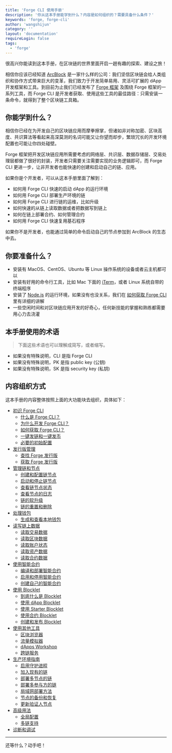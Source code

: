 ```yaml
---
title: 'Forge CLI 使用手册'
description: '你从这本手册能学到什么？内容是如何组织的？需要具备什么条件？'
keywords: 'forge, forge-cli'
author: 'wangshijun'
category: ''
layout: 'documentation'
requireLogin: false
tags:
  - 'forge'
---
```


很高兴你能读到这本手册，在区块链的世界里面开启一趟有趣的探索、建设之旅！

相信你应该已经知道 [ArcBlock](https://arcblockio.cn) 是一家什么样的公司：我们坚信区块链会给人类组织和协作方式带来巨大的变革，我们致力于开发简单易用、灵活可扩展的 dApp 开发框架和工具。到目前为止我们已经发布了 [Forge 框架](https://arcblockio.cn/zh/forge-sdk) 及围绕 Forge 框架的一系列工具，而 Forge CLI 是开发者获取、使用这些工具的最佳路径：只需安装一条命令，就得到了整个区块链工具箱。

## 你能学到什么？

相信你已经在为开发自己的区块链应用而摩拳擦掌，但诸如非对称加密、区块高度、共识算法等看起来高深莫测的名词可能又让你望而却步，繁琐冗长的开发环境配置也可能让你四处碰壁。

Forge 框架把开发区块链应用所需要考虑的网络层、共识层、数据存储层、交易处理层都做了很好的封装，开发者只需要关注需要实现的业务逻辑即可，而 Forge CLI 更进一步，让非开发者也能快速的创建和启动自己的链、应用。

如果你是个开发者，可以从这本手册里面了解到：

- 如何用 Forge CLI 快速的启动 dApp 的运行环境
- 如何用 Forge CLI 部署生产环境的链
- 如何用 Forge CLI 进行链的运维，比如升级
- 如何快速的从链上读取数据或者把数据写到链上
- 如何在链上部署合约、如何管理合约
- 如何用 Forge CLI 快速复用基石程序

如果你不是开发者，也能通过简单的命令启动自己的节点参加到 ArcBlock 的生态中去。

## 你要准备什么？

- 安装有 MacOS、CentOS、Ubuntu 等 Linux 操作系统的设备或者云主机都可以
- 安装有好用的命令行工具，比如 Mac 下面的 [iTerm](https://www.iterm2.com/index.html)，或者 Linux 系统自带的终端程序
- 安装了 [Node.js](https://nodejs.org/) 的运行环境，如果没有也没关系，我们在 [如何获取 Forge CLI](./1-introduction/install-forge-cli) 里有详细的讲解
- 一些空闲时间和对区块链应用开发的好奇心，任何新技能的掌握和熟练都需要用心力去浇灌

## 本手册使用的术语

> 下面这些术语也可以理解成简写，或者缩写。

- 如果没有特殊说明，CLI 是指 Forge CLI
- 如果没有特殊说明，PK 是指 public key (公钥)
- 如果没有特殊说明，SK 是指 security key (私钥)

## 内容组织方式

这本手册的内容整体按照上面的大功能块去组织，具体如下：

- [初识 Forge CLI](./1-introduction)
  - [什么是 Forge CLI？](./1-introduction/what-is-forge-cli)
  - [为什么开发 Forge CLI？](./1-introduction/why-forge-cli)
  - [如何获取 Forge CLI？](./1-introduction/install-forge-cli)
  - [一键发链和一键发币](./1-introduction/getting-started)
  - [必要的初始配置](./1-introduction/initial-setup)
- [发行版管理](./4-manage-forge-release)
  - [查找 Forge 发行版](./4-manage-forge-release/find-release)
  - [获取 Forge 发行版](./4-manage-forge-release/download-install-release)
- [管理链和节点](./2-manage-chain-node)
  - [创建和配置链节点](./2-manage-chain-node/create-config-chain)
  - [启动和停止链节点](./2-manage-chain-node/start-stop-chain)
  - [查看链节点状态](./2-manage-chain-node/inspect-chain-status)
  - [查看节点的日志](./2-manage-chain-node/view-chain-log)
  - [链的软升级](./2-manage-chain-node/upgrade-chain)
  - [链的重置和删除](./2-manage-chain-node/reset-remove-chain)
- [处理钱包](./5-manipulate-wallets-accounts)
  - [生成和查看本地钱包](./5-manipulate-wallets-accounts/local-wallets)
- [读写链上数据](./3-read-write-on-chain-data)
  - [读取交易数据](./3-read-write-on-chain-data/inspect-transactions)
  - [读取区块数据](./3-read-write-on-chain-data/inspect-blocks)
  - [读取账户状态](./3-read-write-on-chain-data/inspect-accounts)
  - [读取资产数据](./3-read-write-on-chain-data/inspect-assets)
  - [读取合约数据](./3-read-write-on-chain-data/inspect-contracts)
- [使用智能合约](./6-working-with-contracts)
  - [编译和部署智能合约](./6-working-with-contracts/compile-deploy-contract)
  - [启用和停用智能合约](./6-working-with-contracts/activate-deactivate-contract)
  - [创建自己的智能合约](./6-working-with-contracts/create-own-contract)
- [使用 Blocklet](./7-working-with-blocklets)
  - [到底什么是 Blocklet](./7-working-with-blocklets/what-are-blocklets)
  - [使用 dApp Blocklet](./7-working-with-blocklets/dapp-blocklets)
  - [使用 Starter Blocklet](./7-working-with-blocklets/starter-blocklets)
  - [使用合约 Blocklet](./7-working-with-blocklets/contract-blocklets)
  - [创建和发布 Blocklet](./7-working-with-blocklets/creating-blocklet)
- [使用其他工具](./8-explorer-other-tooling)
  - [区块浏览器](./8-explorer-other-tooling/forge-web)
  - [流量模拟器](./8-explorer-other-tooling/simulator)
  - [dApps Workshop](./8-explorer-other-tooling/dapp-workshop)
  - [跨链服务](./8-explorer-other-tooling/forge-swap-service)
- [生产环境指南](./src/11-forge-cli-in-production)
  - [启用守护进程](./src/11-forge-cli-in-production/use-forge-starter)
  - [加入现有的链](./src/11-forge-cli-in-production/join-existing-network)
  - [部署多节点的链](./src/11-forge-cli-in-production/deploy-multi-node-network)
  - [部署多参与方的链](./src/11-forge-cli-in-production/deploy-multi-party-network)
  - [局域网部署方法](./src/11-forge-cli-in-production/deploy-in-intranet)
  - [节点的备份和恢复](./src/11-forge-cli-in-production/recover-from-crash)
  - [更新验证人节点](./src/11-forge-cli-in-production/add-remove-validator)
- [高级用法](./9-customization)
  - [全局配置](./9-customization/global-config)
  - [多链支持](./9-customization/multi-chain)
- [诊断和调试](./10-troubleshooting)

---

还等什么？动手吧！
